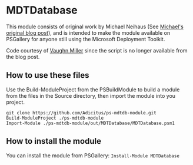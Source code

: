 # MDTDatabase
This module consists of original work by Michael Neihaus (See [Michael's original blog post](https://blogs.technet.microsoft.com/mniehaus/2009/05/14/manipulating-the-microsoft-deployment-toolkit-database-using-powershell/)), and is intended to make the module available on PSGallery for anyone still
using the Microsoft Deployment Toolkit.

Code courtesy of [Vaughn Miller](https://github.com/vmiller/MDT-Database-script) since the script is no longer available from the blog post.

## How to use these files
Use the Build-ModuleProject from the PSBuildModule to build a module from the files in the Source directory, then import the module into you project.

```
git clone https://github.com/Adicitus/ps-mdtdb-module.git
Build-ModuleProject ./ps-mdtdb-module
Import-Module ./ps-mdtdb-module/out/MDTDatabase/MDTDatabase.psm1
```

## How to install the module
You can install the module from PSGallery: `Install-Module MDTDatabase`
